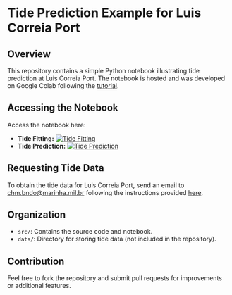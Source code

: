 # Tide Prediction Example for Luis Correia Port

## Overview
This repository contains a simple Python notebook illustrating tide prediction at Luis Correia Port. The notebook is hosted and was developed on Google Colab following the [tutorial](https://iuryt.github.io/posts/colab-github/).

## Accessing the Notebook
Access the notebook here:  

- **Tide Fitting:** [![Tide Fitting](https://colab.research.google.com/assets/colab-badge.svg)](https://colab.research.google.com/github/iuryt/tide_prediction_luiscorreia/blob/main/src/tide_fitting.ipynb)
- **Tide Prediction:** [![Tide Prediction](https://colab.research.google.com/assets/colab-badge.svg)](https://colab.research.google.com/github/iuryt/tide_prediction_luiscorreia/blob/main/src/tide_prediction.ipynb)

## Requesting Tide Data
To obtain the tide data for Luis Correia Port, send an email to chm.bndo@marinha.mil.br following the instructions provided [here](https://www.marinha.mil.br/chm/bndo/acesso).

## Organization
- `src/`: Contains the source code and notebook.
- `data/`: Directory for storing tide data (not included in the repository).

## Contribution
Feel free to fork the repository and submit pull requests for improvements or additional features.
